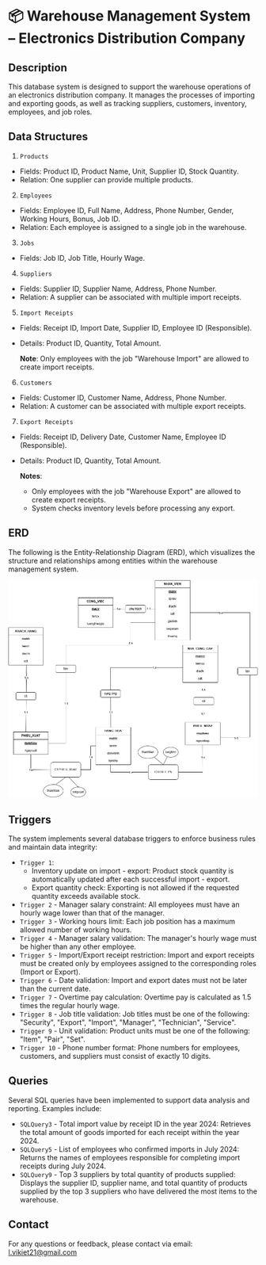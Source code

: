 # 📦 Warehouse Management System – Electronics Distribution Company
## Description
This database system is designed to support the warehouse operations of an electronics distribution company. It manages the processes of importing and exporting goods, as well as tracking suppliers, customers, inventory, employees, and job roles.

## Data Structures
1. `Products`
- Fields: Product ID, Product Name, Unit, Supplier ID, Stock Quantity.
- Relation: One supplier can provide multiple products.

2. `Employees`
- Fields: Employee ID, Full Name, Address, Phone Number, Gender, Working Hours, Bonus, Job ID.
- Relation: Each employee is assigned to a single job in the warehouse.

3. `Jobs`
- Fields: Job ID, Job Title, Hourly Wage.

4. `Suppliers`
- Fields: Supplier ID, Supplier Name, Address, Phone Number.
- Relation: A supplier can be associated with multiple import receipts.

5. `Import Receipts`
- Fields: Receipt ID, Import Date, Supplier ID, Employee ID (Responsible).
- Details: Product ID, Quantity, Total Amount.
  
  **Note**: Only employees with the job "Warehouse Import" are allowed to create import receipts.

6. `Customers`
- Fields: Customer ID, Customer Name, Address, Phone Number.
- Relation: A customer can be associated with multiple export receipts.

7. `Export Receipts`
- Fields: Receipt ID, Delivery Date, Customer Name, Employee ID (Responsible).
- Details: Product ID, Quantity, Total Amount.
  
  **Notes**:
  - Only employees with the job "Warehouse Export" are allowed to create export receipts.
  - System checks inventory levels before processing any export.

## ERD
The following is the Entity-Relationship Diagram (ERD), which visualizes the structure and relationships among entities within the warehouse management system.
<p align="center">
  <img src="ERD/ERD.png" alt="ERD">
</p>

## Triggers

The system implements several database triggers to enforce business rules and maintain data integrity:
- `Trigger 1`:
  - Inventory update on import - export: Product stock quantity is automatically updated after each successful import - export.
  - Export quantity check: Exporting is not allowed if the requested quantity exceeds available stock.
- `Trigger 2` - Manager salary constraint: All employees must have an hourly wage lower than that of the manager.
- `Trigger 3` - Working hours limit: Each job position has a maximum allowed number of working hours.
- `Trigger 4` - Manager salary validation: The manager's hourly wage must be higher than any other employee.
- `Trigger 5` - Import/Export receipt restriction: Import and export receipts must be created only by employees assigned to the corresponding roles (Import or Export).
- `Trigger 6` - Date validation: Import and export dates must not be later than the current date.
- `Trigger 7` - Overtime pay calculation: Overtime pay is calculated as 1.5 times the regular hourly wage.
- `Trigger 8` - Job title validation: Job titles must be one of the following: "Security", "Export", "Import", "Manager", "Technician", "Service".
- `Trigger 9` - Unit validation: Product units must be one of the following: "Item", "Pair", "Set".
- `Trigger 10` - Phone number format: Phone numbers for employees, customers, and suppliers must consist of exactly 10 digits.

## Queries

Several SQL queries have been implemented to support data analysis and reporting. Examples include:
- `SQLQuery3` - Total import value by receipt ID in the year 2024: Retrieves the total amount of goods imported for each receipt within the year 2024.
- `SQLQuery5` - List of employees who confirmed imports in July 2024: Returns the names of employees responsible for completing import receipts during July 2024.
- `SQLQuery9` - Top 3 suppliers by total quantity of products supplied: Displays the supplier ID, supplier name, and total quantity of products supplied by the top 3 suppliers who have delivered the most items to the warehouse.

## Contact

For any questions or feedback, please contact via email: l.vikiet21@gmail.com
